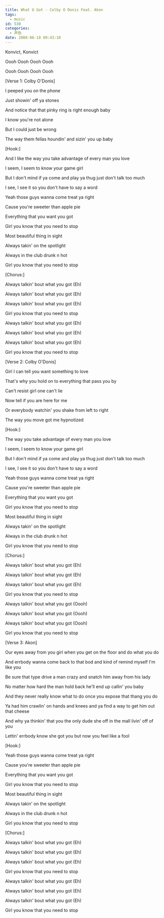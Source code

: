 ```yaml
---
title: What U Got - Colby O Donis Feat. Akon
tags:
  - music
id: 530
categories:
  - 声色
date: 2008-06-18 09:43:10
---
```


Konvict, Konvict

Oooh Oooh Oooh Oooh

Oooh Oooh Oooh Oooh

[Verse 1: Colby O'Donis]

I peeped you on the phone

Just showin' off ya stones

And notice that that pinky ring is right enough baby

I know you're not alone

But I could just be wrong

The way them fellas houndin' and sizin' you up baby

[Hook:]

And I like the way you take advantage of every man you love

I seem, I seem to know your game girl

But I don't mind if ya come and play ya thug just don't talk too much

I see, I see it so you don't have to say a word

Yeah those guys wanna come treat ya right

Cause you're sweeter than apple pie

Everything that you want you got

Girl you know that you need to stop

Most beautiful thing in sight

Always takin' on the spotlight

Always in the club drunk n hot

Girl you know that you need to stop

[Chorus:]

Always talkin' bout what you got (Eh)

Always talkin' bout what you got (Eh)

Always talkin' bout what you got (Eh)

Girl you know that you need to stop

Always talkin' bout what you got (Eh)

Always talkin' bout what you got (Eh)

Always talkin' bout what you got (Eh)

Girl you know that you need to stop

[Verse 2: Colby O'Donis]

Girl I can tell you want something to love

That's why you hold on to everything that pass you by

Can't resist girl one can't lie

Now tell if you are here for me

Or everybody watchin' you shake from left to right

The way you move got me hypnotized

[Hook:]

The way you take advantage of every man you love

I seem, I seem to know your game girl

But I don't mind if ya come and play ya thug just don't talk too much

I see, I see it so you don't have to say a word

Yeah those guys wanna come treat ya right

Cause you're sweeter than apple pie

Everything that you want you got

Girl you know that you need to stop

Most beautiful thing in sight

Always takin' on the spotlight

Always in the club drunk n hot

Girl you know that you need to stop

[Chorus:]

Always talkin' bout what you got (Eh)

Always talkin' bout what you got (Eh)

Always talkin' bout what you got (Eh)

Girl you know that you need to stop

Always talkin' bout what you got (Oooh)

Always talkin' bout what you got (Oooh)

Always talkin' bout what you got (Oooh)

Girl you know that you need to stop

[Verse 3: Akon]

Our eyes away from you girl when you get on the floor and do what you do

And errbody wanna come back to that bod and kind of remind myself I'm like you

Be sure that type drive a man crazy and snatch him away from his lady

No matter how hard the man hold back he'll end up callin' you baby

And they never really know what to do once you expose that thang you do

Ya had him crawlin' on hands and knees and ya find a way to get him out that cheese

And why ya thinkin' that you the only dude she off in the mall livin' off of you

Lettin' errbody know she got you but now you feel like a fool

[Hook:]

Yeah those guys wanna come treat ya right

Cause you're sweeter than apple pie

Everything that you want you got

Girl you know that you need to stop

Most beautiful thing in sight

Always takin' on the spotlight

Always in the club drunk n hot

Girl you know that you need to stop

[Chorus:]

Always talkin' bout what you got (Eh)

Always talkin' bout what you got (Eh)

Always talkin' bout what you got (Eh)

Girl you know that you need to stop

Always talkin' bout what you got (Eh)

Always talkin' bout what you got (Eh)

Always talkin' bout what you got (Eh)

Girl you know that you need to stop